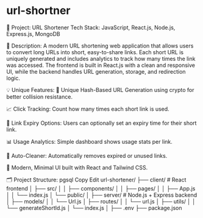# url-shortner
🔗 Project: URL Shortener
Tech Stack: JavaScript, React.js, Node.js, Express.js, MongoDB

📌 Description:
A modern URL shortening web application that allows users to convert long URLs into short, easy-to-share links. Each short URL is uniquely generated and includes analytics to track how many times the link was accessed. The frontend is built in React.js with a clean and responsive UI, while the backend handles URL generation, storage, and redirection logic.

💡 Unique Features:
🔐 Unique Hash-Based URL Generation using crypto for better collision resistance.

📈 Click Tracking: Count how many times each short link is used.

📅 Link Expiry Options: Users can optionally set an expiry time for their short link.

📊 Usage Analytics: Simple dashboard shows usage stats per link.

🧼 Auto-Cleaner: Automatically removes expired or unused links.

🎨 Modern, Minimal UI built with React and Tailwind CSS.

🗂️ Project Structure:
pgsql
Copy
Edit
url-shortener/
├── client/              # React frontend
│   ├── src/
│   │   ├── components/
│   │   ├── pages/
│   │   ├── App.js
│   │   └── index.js
│   └── public/
│
├── server/              # Node.js + Express backend
│   ├── models/
│   │   └── Url.js
│   ├── routes/
│   │   └── url.js
│   ├── utils/
│   │   └── generateShortId.js
│   └── index.js
│
├── .env
├── package.json
